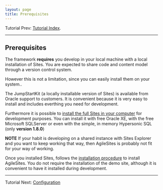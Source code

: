 ```yaml
---
layout: page
title: Prerequisites
---
```


Tutorial Prev:  [Tutorial Index](/tutorial.html).

---- 

## Prerequisites 

The framework **requires** you develop in your local machine with a local installation of Sites.  You are expected to share code and content model through a version control system. 

However this is not a limitation, since you can easily install them on your system..

The JumpStartKit (a locally installable version of Sites) is available from Oracle support to customers. It is convenient because it is very easy to install and includes everthing you need for development.

Furthermore it is possible to [install the full Sites in your computer](http://www.sciabarra.com/fatwire/2012/04/09/download-and-install-a-development-fatwire-instance-also-on-mac/) for development purposes. You can install it with free Oracle XE, with the free Microsoft SQLServer or even with the simple, in memory Hypersonic SQL  (only **version 1.8.0**) 

**NOTE** If your habit is developing on a shared instance with Sites Explorer and you want to keep working that way, then AgileSites is probably not fit for your way of working. 

Once you installed Sites, follows the [installation procedure](Install.html) to install AgileSites. You do not require the installation of the demo site, although it is convenient to have it installed during development.


----

Tutorial Next:  [Configuration](Configuration.html)


